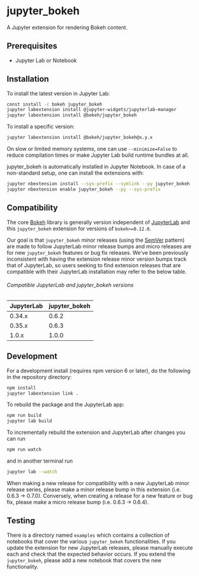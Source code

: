 # jupyter_bokeh

A Jupyter extension for rendering Bokeh content.

## Prerequisites

* Jupyter Lab or Notebook

## Installation

To install the latest version in Jupyter Lab:

```bash
const install -c bokeh jupyter_bokeh
jupyter labextension install @jupyter-widgets/jupyterlab-manager
jupyter labextension install @bokeh/jupyter_bokeh
```

To install a specific version:

```bash
jupyter labextension install @bokeh/jupyter_bokeh@x.y.x
```

On slow or limited memory systems, one can use `--minimize=False` to reduce compilation
times or make Jupyter Lab build runtime bundles at all.

jupyter_bokeh is automatically installed in Jupyter Notebook. In case of a non-standard
setup, one can install the extensions with:

```bash
jupyter nbextension install --sys-prefix --symlink --py jupyter_bokeh
jupyter nbextension enable jupyter_bokeh --py --sys-prefix
```

## Compatibility

The core [Bokeh](https://github.com/bokeh/bokeh) library is generally version independent of
[JupyterLab](https://github.com/jupyterlab/jupyterlab) and this ``jupyter_bokeh`` extension for versions
of ``bokeh>=0.12.0``.

Our goal is that ``jupyter_bokeh`` minor releases (using the [SemVer](https://semver.org/) pattern) are
made to follow JupyterLab minor release bumps and micro releases are for new ``jupyter_bokeh`` features
or bug fix releases. We've been previously inconsistent with having the extension release minor version bumps
track that of JupyterLab, so users seeking to find extension releases that are compatible with their JupyterLab
installation may refer to the below table.

###### Compatible JupyterLab and jupyter_bokeh versions

| JupyterLab    | jupyter_bokeh |
| ------------- | ---------------- |
| 0.34.x        | 0.6.2            |
| 0.35.x        | 0.6.3            |
| 1.0.x         | 1.0.0            |

## Development

For a development install (requires npm version 6 or later), do the following in the repository directory:

```bash
npm install
jupyter labextension link .
```

To rebuild the package and the JupyterLab app:

```bash
npm run build
jupyter lab build
```

To incrementally rebuild the extension and JupyterLab after changes you can run

```bash
npm run watch
```

and in another terminal run

```bash
jupyter lab --watch
```

When making a new release for compatibility with a new JupyterLab minor release series, please make a minor
release bump in this extension (i.e. 0.6.3 -> 0.7.0). Conversely, when creating a release for a new feature or bug fix,
please make a micro release bump (i.e. 0.6.3 -> 0.6.4).

## Testing

There is a directory named ``examples`` which contains a collection of notebooks that cover the various ``jupyter_bokeh``
functionalities. If you update the extension for new JupyterLab releases, please manually execute each and check that the
expected behavior occurs. If you extend the ``jupyter_bokeh``, please add a new notebook that covers the new functionality.
